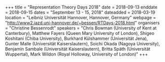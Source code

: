 +++
title = "Representation Theory Days 2018"
date = 2018-09-13
enddate = 2018-09-15
dates = "September 13 - 15, 2018"
dateadded = 2018-03-19
location = "Leibniz Universität Hannover, Hannover, Germany"
webpage = "http://www2.iazd.uni-hannover.de/~bessen/RTDays-2018.html"
organisers = "Christine Bessenrodt"
speakers = "Chris Bowman (University of Kent at Canterbury), Matthew Fayers (Queen Mary University of London), Shigeo Koshitani (Chiba University), Burkhard Külshammer (Universität Jena), Gunter Malle (Universität Kaiserslautern), Soichi Okada (Nagoya University), Benjamin Sambale (Universität Kaiserslautern), Britta Späth (Universität Wuppertal), Mark Wildon (Royal Holloway, University of London)"
+++
